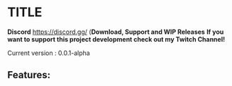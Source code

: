 # TITLE

**Discord** https://discord.gg/ (**Download, Support and WIP Releases**
**If you want to support this project development check out my Twitch Channel!**

Current version : 0.0.1-alpha

## Features: